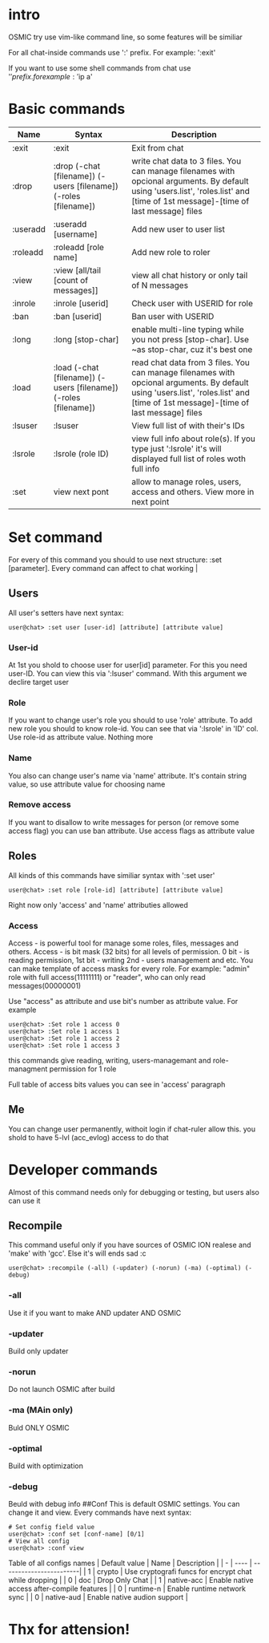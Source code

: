 # intro
OSMIC try use vim-like command line, so some features will be similiar

For all chat-inside commands use ':' prefix. For example: ':exit'

If you want to use some shell commands from chat use '$' prefix. for example: '$ip a'

# Basic commands
| Name | Syntax | Description |
| ---- | ------ | ----------- |
| :exit | :exit | Exit from chat |
| :drop | :drop (-chat [filename]) (-users [filename]) (-roles [filename]) | write chat data to 3 files. You can manage filenames with opcional arguments. By default using 'users.list', 'roles.list' and [time of 1st message]-[time of last message] files |
| :useradd | :useradd [username] | Add new user to user list |
| :roleadd | :roleadd [role name] | Add new role to roler |
| :view | :view [all/tail [count of messages]] | view all chat history or only tail of N messages |
| :inrole | :inrole [userid] | Check user with USERID for role |
| :ban | :ban [userid] | Ban user with USERID |
| :long | :long [stop-char] | enable multi-line typing while you not press [stop-char]. Use ~as stop-char, cuz it's best one |
| :load | :load (-chat [filename]) (-users [filename]) (-roles [filename]) | read chat data from 3 files. You can manage filenames with opcional arguments. By default using 'users.list', 'roles.list' and [time of 1st message]-[time of last message] files |
| :lsuser | :lsuser | View full list of with their's IDs |
| :lsrole | :lsrole (role ID) | view full info about role(s). If you type just ':lsrole' it's will displayed full list of roles woth full info |
| :set | view next pont | allow to manage roles, users, access and others. View more in next point |

# Set command
For every of this command you should to use next structure: :set [parameter]. Every command can affect to chat working |
## Users
All user's setters have next syntax:
```
user@chat> :set user [user-id] [attribute] [attribute value]
```
### User-id
At 1st you shold to choose user for user[id] parameter. For this you need user-ID. You can view this via ':lsuser' command. With this argument we declire target user
### Role
If you want to change user's role you should to use 'role' attribute. To add new role you should to know role-id. You can see that via ':lsrole' in 'ID' col. 
Use role-id as attribute value. Nothing more
### Name
You also can change user's name via 'name' attribute. It's contain string value, so use attribute value for choosing name
### Remove access
If you want to disallow to write messages for person (or remove some access flag) you can use ban attribute. Use access flags as attribute value

## Roles
All kinds of this commands have similiar syntax with ':set user' 
```
user@chat> :set role [role-id] [attribute] [attribute value]
```
Right now only 'access' and 'name' attributies allowed
### Access
Access - is powerful tool for manage some roles, files, messages and others. Access - is bit mask (32 bits) for all levels of permission. 0 bit - is reading permission, 1st bit - writing
 2nd - users management and etc. You can make template of access masks for every role. For example: "admin" role with full access(11111111) or "reader", who can only read messages(00000001)
 
Use "access" as attribute and use bit's number as attribute value. For example
```
user@chat> :Set role 1 access 0
user@chat> :Set role 1 access 1
user@chat> :Set role 1 access 2
user@chat> :Set role 1 access 3
```
this commands give reading, writing, users-managemant and role-managment permission for 1 role

Full table of access bits values you can see in 'access' paragraph

## Me
You can change user permanently, withoit login if chat-ruler allow this. you shold to have 5-lvl (acc_evlog) access to do that

# Developer commands
Almost of this command needs only for debugging or testing, but users also can use it
## Recompile
This command useful only if you have sources of OSMIC ION realese and 'make' with 'gcc'. Else it's will ends sad :c
```
user@chat> :recompile (-all) (-updater) (-norun) (-ma) (-optimal) (-debug)
```
### -all
Use it if you want to make AND updater AND OSMIC
### -updater
Build only updater
### -norun
Do not launch OSMIC after build
### -ma (MAin only)
Buld ONLY OSMIC
### -optimal
Build with optimization
### -debug
Beuld with debug info
##Conf
This is default OSMIC settings. You can change it and view. Every commands have next syntax:
```
# Set config field value
user@chat> :conf set [conf-name] [0/1]
# View all config
user@chat> :conf view
```
Table of all configs names
| Default value | Name | Description | 
| - | ---- | ------------------------|
| 1 | crypto | Use cryptografi funcs for encrypt chat while dropping |
| 0 | doc | Drop Only Chat |
| 1 | native-acc | Enable native access after-compile features |
| 0 | runtime-n | Enable runtime network sync |
| 0 | native-aud | Enable native audion support |

# Thx for attension!
